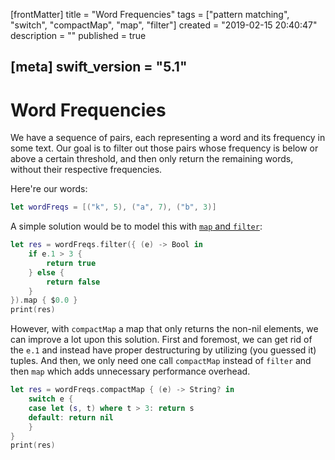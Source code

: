 [frontMatter]
title = "Word Frequencies"
tags = ["pattern matching", "switch", "compactMap", "map", "filter"]
created = "2019-02-15 20:40:47"
description = ""
published = true

[meta]
swift_version = "5.1"
---

# Word Frequencies

We have a sequence of pairs, each representing a word and its frequency
in some text. Our goal is to filter out those pairs whose frequency is
below or above a certain threshold, and then only return the remaining
words, without their respective frequencies.

Here\'re our words:

``` Swift
let wordFreqs = [("k", 5), ("a", 7), ("b", 3)]
```

A simple solution would be to model this with [`map` and `filter`](lnk::map-filter-reduce):

``` Swift
let res = wordFreqs.filter({ (e) -> Bool in
    if e.1 > 3 {
        return true
    } else {
        return false
    }
}).map { $0.0 }
print(res)
```

However, with `compactMap` a map that only returns the non-nil elements, we
can improve a lot upon this solution. First and foremost, we can get rid
of the `e.1` and instead have proper destructuring by utilizing (you
guessed it) tuples. And then, we only need one call `compactMap` instead of
`filter` and then `map` which adds unnecessary performance overhead.

``` Swift
let res = wordFreqs.compactMap { (e) -> String? in
    switch e {
    case let (s, t) where t > 3: return s
    default: return nil
    }
}
print(res)
```
